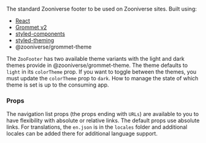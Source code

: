 The standard Zooniverse footer to be used on Zooniverse sites. Built using:

- [React](http://reactjs.org/)
- [Grommet v2](https://v2.grommet.io/components)
- [styled-components](https://www.styled-components.com/)
- [styled-theming](https://github.com/styled-components/styled-theming)
- @zooniverse/grommet-theme

The `ZooFooter` has two available theme variants with the light and dark themes provide in @zooniverse/grommet-theme. The theme defaults to `light` in its `colorTheme` prop. If you want to toggle between the themes, you must update the `colorTheme` prop to `dark`. How to manage the state of which theme is set is up to the consuming app. 

### Props

The navigation list props (the props ending with `URLs`) are available to you to have flexibility with absolute or relative links. The default props use absolute links. For translations, the `en.json` is in the `locales` folder and additional locales can be added there for additional language support. 
